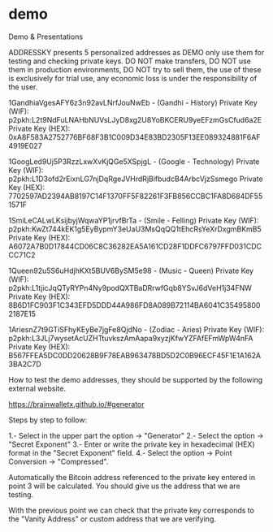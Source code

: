 # demo
Demo &amp; Presentations

ADDRESSKY presents 5 personalized addresses as DEMO only use them for testing and checking private keys. DO NOT make transfers, DO NOT use them in production environments, DO NOT try to sell them, the use of these is exclusively for trial use, any economic loss is under the responsibility of the user.

1GandhiaVgesAFY6z3n92avLNrfJouNwEb  - (Gandhi - History)
Private Key (WIF): p2pkh:L2t9NdFuLNAHbNUVsLJyD8xg2U8YoBKCERU9yeEFzmGsCfud6a2E
Private Key (HEX): 0xA8F583A2752776BF68F3B1C009D34E83BD2305F13EE089324881F6AF4919E027

1GoogLed9Uj5P3RzzLxwXvKjQGe5XSpjgL - (Google - Technology)
Private Key (WIF): p2pkh:L1D3ofd2rEixnLG7njDqRgeJVHrdRjBifbudcB4ArbcVjzSsmego
Private Key (HEX): 7702597AD2394AB8197C14F1370FF5F82261F3FB856CCBC1FA8D684DF551571F

1SmiLeCALwLKsijbyjWqwaYP1jrvfBrTa - (Smile - Felling)
Private Key (WIF): p2pkh:KwZt744kEK1g5EyBypmY3eUaU3MsQqQQ1tEhcRsYeXrDxgmBKmB5
Private Key (HEX): A6072A7B0D17844CD06C8C36282EA5A161CD28F1DDFC6797FFD031CDCCC71C2

1Queen92u5S6uHdjhKXt5BUV6BySM5e98 - (Music - Queen)
Private Key (WIF): p2pkh:L1tjicJqQTyRYPn4Ny9podQXTBaDRrwfGqb8YSvJ6dVeH1j34FNW
Private Key (HEX): 8B6D1FC903F1C343EFD5DDD44A986FD8A089B72114BA6041C354958002187E15

1AriesnZ7t9GTiSFhyKEyBe7jgFe8QjdNo - (Zodiac - Aries)
Private Key (WIF): p2pkh:L3JLj7wysetAcUZHTtuvkszAmAapa9xyzjKfwYZFAfEFmWpW4nFA
Private Key (HEX): B567FFEA5DC0DD20628B9F78EAB963478BD5D2C0B96ECF45F1E1A162A3BA2C7D

How to test the demo addresses, they should be supported by the following external website.

https://brainwalletx.github.io/#generator

Steps by step to follow:

1.- Select in the upper part the option -> "Generator"
2.- Select the option -> "Secret Exponent"
3.- Enter or write the private key in hexadecimal (HEX) format in the "Secret Exponent" field.
4.- Select the option -> Point Conversion -> "Compressed".

Automatically the Bitcoin address referenced to the private key entered in point 3 will be calculated. You should give us the address that we are testing.

With the previous point we can check that the private key corresponds to the "Vanity Address" or custom address that we are verifying.


